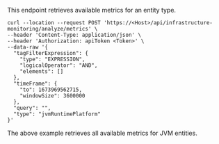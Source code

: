 This endpoint retrieves available metrics for an entity type.

```
curl --location --request POST 'https://<Host>/api/infrastructure-monitoring/analyze/metrics' \
--header 'Content-Type: application/json' \
--header 'Authorization: apiToken <Token>' \
--data-raw '{
  "tagFilterExpression": {
    "type": "EXPRESSION",
    "logicalOperator": "AND",
    "elements": []
  },
  "timeFrame": {
    "to": 1673969562715,
    "windowSize": 3600000
  },
  "query": "",
  "type": "jvmRuntimePlatform"
}'
```
The above example retrieves all available metrics for JVM entities.